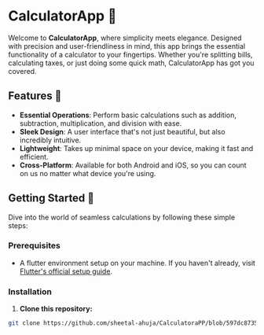 # CalculatorApp 📱

Welcome to **CalculatorApp**, where simplicity meets elegance. Designed with precision and user-friendliness in mind, this app brings the essential functionality of a calculator to your fingertips. Whether you're splitting bills, calculating taxes, or just doing some quick math, CalculatorApp has got you covered.

## Features 🌟

- **Essential Operations**: Perform basic calculations such as addition, subtraction, multiplication, and division with ease.
- **Sleek Design**: A user interface that's not just beautiful, but also incredibly intuitive.
- **Lightweight**: Takes up minimal space on your device, making it fast and efficient.
- **Cross-Platform**: Available for both Android and iOS, so you can count on us no matter what device you're using.

## Getting Started 🚀

Dive into the world of seamless calculations by following these simple steps:

### Prerequisites

- A flutter environment setup on your machine. If you haven't already, visit [Flutter's official setup guide](https://flutter.dev/docs/get-started/install).

### Installation

1. **Clone this repository:**

```bash
git clone https://github.com/sheetal-ahuja/CalculatoraPP/blob/597dc873518a264ad3f57724064d1550046d6dbb/Calculator_screen.dart
